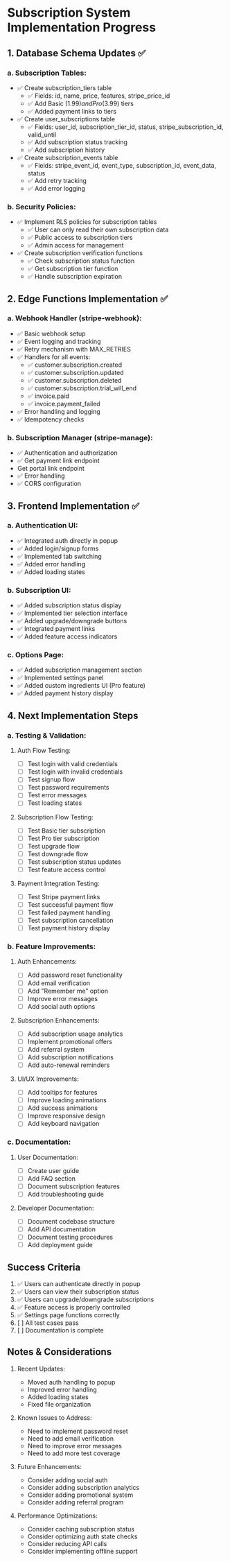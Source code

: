 # Subscription System Implementation Progress

## 1. Database Schema Updates ✅

### a. Subscription Tables:

- ✅ Create subscription_tiers table
  - ✅ Fields: id, name, price, features, stripe_price_id
  - ✅ Add Basic ($1.99) and Pro ($3.99) tiers
  - ✅ Added payment links to tiers
- ✅ Create user_subscriptions table
  - ✅ Fields: user_id, subscription_tier_id, status, stripe_subscription_id, valid_until
  - ✅ Add subscription status tracking
  - ✅ Add subscription history
- ✅ Create subscription_events table
  - ✅ Fields: stripe_event_id, event_type, subscription_id, event_data, status
  - ✅ Add retry tracking
  - ✅ Add error logging

### b. Security Policies:

- ✅ Implement RLS policies for subscription tables
  - ✅ User can only read their own subscription data
  - ✅ Public access to subscription tiers
  - ✅ Admin access for management
- ✅ Create subscription verification functions
  - ✅ Check subscription status function
  - ✅ Get subscription tier function
  - ✅ Handle subscription expiration

## 2. Edge Functions Implementation ✅

### a. Webhook Handler (stripe-webhook):

- ✅ Basic webhook setup
- ✅ Event logging and tracking
- ✅ Retry mechanism with MAX_RETRIES
- ✅ Handlers for all events:
  - ✅ customer.subscription.created
  - ✅ customer.subscription.updated
  - ✅ customer.subscription.deleted
  - ✅ customer.subscription.trial_will_end
  - ✅ invoice.paid
  - ✅ invoice.payment_failed
- ✅ Error handling and logging
- ✅ Idempotency checks

### b. Subscription Manager (stripe-manage):

- ✅ Authentication and authorization
- ✅ Get payment link endpoint
- Get portal link endpoint
- ✅ Error handling
- ✅ CORS configuration

## 3. Frontend Implementation ✅

### a. Authentication UI:

- ✅ Integrated auth directly in popup
- ✅ Added login/signup forms
- ✅ Implemented tab switching
- ✅ Added error handling
- ✅ Added loading states

### b. Subscription UI:

- ✅ Added subscription status display
- ✅ Implemented tier selection interface
- ✅ Added upgrade/downgrade buttons
- ✅ Integrated payment links
- ✅ Added feature access indicators

### c. Options Page:

- ✅ Added subscription management section
- ✅ Implemented settings panel
- ✅ Added custom ingredients UI (Pro feature)
- ✅ Added payment history display

## 4. Next Implementation Steps

### a. Testing & Validation:

1. Auth Flow Testing:

   - [ ] Test login with valid credentials
   - [ ] Test login with invalid credentials
   - [ ] Test signup flow
   - [ ] Test password requirements
   - [ ] Test error messages
   - [ ] Test loading states

2. Subscription Flow Testing:

   - [ ] Test Basic tier subscription
   - [ ] Test Pro tier subscription
   - [ ] Test upgrade flow
   - [ ] Test downgrade flow
   - [ ] Test subscription status updates
   - [ ] Test feature access control

3. Payment Integration Testing:
   - [ ] Test Stripe payment links
   - [ ] Test successful payment flow
   - [ ] Test failed payment handling
   - [ ] Test subscription cancellation
   - [ ] Test payment history display

### b. Feature Improvements:

1. Auth Enhancements:

   - [ ] Add password reset functionality
   - [ ] Add email verification
   - [ ] Add "Remember me" option
   - [ ] Improve error messages
   - [ ] Add social auth options

2. Subscription Enhancements:

   - [ ] Add subscription usage analytics
   - [ ] Implement promotional offers
   - [ ] Add referral system
   - [ ] Add subscription notifications
   - [ ] Add auto-renewal reminders

3. UI/UX Improvements:
   - [ ] Add tooltips for features
   - [ ] Improve loading animations
   - [ ] Add success animations
   - [ ] Improve responsive design
   - [ ] Add keyboard navigation

### c. Documentation:

1. User Documentation:

   - [ ] Create user guide
   - [ ] Add FAQ section
   - [ ] Document subscription features
   - [ ] Add troubleshooting guide

2. Developer Documentation:
   - [ ] Document codebase structure
   - [ ] Add API documentation
   - [ ] Document testing procedures
   - [ ] Add deployment guide

## Success Criteria

1. ✅ Users can authenticate directly in popup
2. ✅ Users can view their subscription status
3. ✅ Users can upgrade/downgrade subscriptions
4. ✅ Feature access is properly controlled
5. ✅ Settings page functions correctly
6. [ ] All test cases pass
7. [ ] Documentation is complete

## Notes & Considerations

1. Recent Updates:

   - Moved auth handling to popup
   - Improved error handling
   - Added loading states
   - Fixed file organization

2. Known Issues to Address:

   - Need to implement password reset
   - Need to add email verification
   - Need to improve error messages
   - Need to add more test coverage

3. Future Enhancements:

   - Consider adding social auth
   - Consider adding subscription analytics
   - Consider adding promotional system
   - Consider adding referral program

4. Performance Optimizations:
   - Consider caching subscription status
   - Consider optimizing auth state checks
   - Consider reducing API calls
   - Consider implementing offline support
